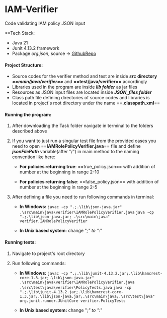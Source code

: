 # IAM-Verifier
Code validating IAM policy JSON input

**Tech Stack: 
- Java 21
- Junit 4.13.2 framework
-  Package *org.json*, source -> [GithubRepo](https://github.com/stleary/JSON-java?tab=readme-ov-file)

#### **Project Structure:**
-  Source codes for the verifier method and test are inside ***src*** **directory**  ***==main/java/verifier==*** and **==test/java/verifier==** accordingly
- Libraries used in the program are inside ***lib folder*** as jar files
-  Resources as JSON input files are located inside ***JSON_files folder***
- Class path file defining directories of source codes and libraries is located in project's root directory under the name ==**.classpath.xml**== 

#### **Running the program:**
1. After downloading the Task folder navigate in terminal to the folders described above
2.  If you want to just run a singular test file from the provided cases you need to open ==**IAMRolePolicyVerifier.java**== file and define ***jsonFilePath*** variable(after "/") in main method to the naming convention like here:

    -  **For policies returning true**: ==true_policy.json== with addition of number at the beginning in range 2-10

    - **For policies returning false**: ==false_policy.json== with addition of number at the beginning in range 2-5
4. After defining a file you need to run following commands in terminal:

   - **In Windows:**
			`javac -cp ".;.\lib\json-java.jar" .\src\main\java\verifier\IAMRolePolicyVerifier.java`
			`java -cp ".;.\lib\json-java.jar; .\src\main\java" verifier.IAMRolePolicyVerifier`

   -  **In Unix based system**: change "*;" to ":*"

#### **Running tests:**
1. Navigate to project's root directory
2. Run following commands:

   -  **In Windows:**
			`javac -cp ".;.\lib\junit-4.13.2.jar;.\lib\hamcrest-core-1.3.jar;.\lib\json-java.jar" .\src\main\java\verifier\IAMRolePolicyVerifier.java .\src\test\java\verifier\PolicyTests.java`
			`java -cp ".;.\lib\junit-4.13.2.jar;.\lib\hamcrest-core-1.3.jar;.\lib\json-java.jar;.\src\main\java;.\src\test\java" org.junit.runner.JUnitCore verifier.PolicyTests`

   - **In Unix based system:** change "*;" to ":*"


